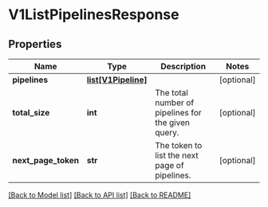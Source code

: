 # V1ListPipelinesResponse

## Properties
Name | Type | Description | Notes
------------ | ------------- | ------------- | -------------
**pipelines** | [**list[V1Pipeline]**](V1Pipeline.md) |  | [optional] 
**total_size** | **int** | The total number of pipelines for the given query. | [optional] 
**next_page_token** | **str** | The token to list the next page of pipelines. | [optional] 

[[Back to Model list]](../README.md#documentation-for-models) [[Back to API list]](../README.md#documentation-for-api-endpoints) [[Back to README]](../README.md)


